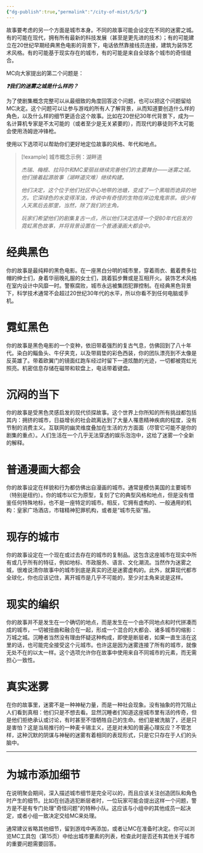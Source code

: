 ```yaml
---
{"dg-publish":true,"permalink":"/city-of-mist/5/5/"}
---
```


故事要考虑的另一个方面是城市本身。不同的故事可能会设定在不同的迷雾之城。有的可能在现代，拥有所有最新的科技发展（甚至是更先进的技术）；有的可能建立在20世纪早期经典黑色电影的背景下，电话依然靠接线员连接，建筑为装饰艺术风格。有的可能基于现实存在的城市，有的可能是来自全球各个城市的奇怪缝合。

MC向大家提出的第二个问题是：

***❓我们的迷雾之城是什么样的？***

为了使剧集概念完整可以从最细致的角度回答这个问题，也可以把这个问题留给MC决定。这个问题可以让参与游戏的所有人了解背景，从而知道要创造什么样的角色，以及什么样的细节更适合这个故事。比如在20世纪30年代背景下，成为一名计算机专家是不太可能的（或者至少是无关紧要的），而现代的暴徒则不太可能会使用汤姆逊冲锋枪。

使用以下选项可以帮助你们更好地定位故事的风格、年代和地点。

  >[!example] 城市概念示例：湖畔道
>
>_杰瑞、梅根、拉玛尔和MC爱丽丝继续完善他们的主要舞台——迷雾之城。他们接着起源故事（湖畔道灾难）继续构建。_
>
>_他们决定，这个位于他们社区中心地带的池塘，变成了一个黑暗而诡异的地方。它深绿色的水变得浑浊，传说中有奇怪的生物在岸边鬼鬼祟祟。很少有人天黑后去那里，当然，除了我们的主角。_
>
>_玩家们希望他们的剧集复古一点，所以他们决定选择一个受80年代启发的霓虹黑色故事，并将背景设置在一个普通漫画大都会中。_

# 经典黑色

你的故事是最纯粹的黑色电影。在一座黑白分明的城市里，穿着雨衣、戴着费多拉帽的绅士们，身着华丽晚礼服的女士们，跳着狐步舞或是互相开火。装饰艺术风格在室内设计中风靡一时。警察腐败，城市永远被集团犯罪控制。在经典黑色背景下，科学技术通常不会超过20世纪30年代的水平，所以你看不到任何电脑或手机。

  

# 霓虹黑色

你的故事是黑色电影的一个变种，依旧带着强烈的复古气息，仿佛回到了八十年代。染白的鲻鱼头、牛仔夹克，以及带肩垫的彩色西装，你的团队漂亮到不太像是反英雄了。带着欧翼门的镜面红跑车经过时留下一道炫酷的光迹，一切都被霓虹光照亮。机密信息存储在磁带和软盘上，电话带着键盘。

  

# 沉闷的当下

你的故事是受黑色灵感启发的现代侦探故事。这个世界上你所知的所有挑战都包括其内：拥挤的城市，日益增长的社会疏离达到了大量人罹患精神疾病的程度，没有节制的消费主义。互联网的幽灵维度叠加在生活的方方面面（尽管它可能不是你的剧集的重点）。人们生活在一个几乎无法穿透的娱乐泡泡中，这给了迷雾一个全新的解释。

  

# 普通漫画大都会

你的故事设定在样貌和行为都仿佛出自漫画的城市。通常是模仿美国的主要城市（特别是纽约）。你的城市以它为原型，复刻了它的典型风格和地点，但是没有借鉴任何特殊地标，也不是一座特定的城市。相反，它拥有虚构的、一般通用的机构：皇家广场酒店，市辖精神犯罪机构，或者是“城市先驱”报。

  

# 现存的城市

你的故事设定在一个现在或过去存在的城市的复制品。这包含这座城市在现实中所有或几乎所有的特征，例如地标、市政服务、语言、文化潮流。当然作为迷雾之城，很难说清你故事中的城市到底是真实的还是迷雾虚构的。此外，就算现代都市全球化，你也应该记住，离开城市是几乎不可能的，至少对主角来说是这样。

  

# 现实的编织

你的故事并不是发生在一个确切的地点，而是发生在一个由不同地点和时代拼凑而成的城市，一切被扭曲和融合在一起，形成一个混合的大都会、诸多城市的缩影：万城之城。沉睡者当然没有理由怀疑这种构成，即使是断层者，如果一直生活在这里的话，也可能完全接受这个元城市。也许这是因为迷雾连接了所有的城市，就像无处不在的以太一样。这个选项允许你在故事中使用来自不同城市的元素，而无需担心一致性。

  

# 真实迷雾

在你的故事里，迷雾不是一种神秘力量，而是一种社会现象。没有抽象的符咒阻止人们看到真相：他们只是不想去看。显然沉睡者们知道这座城市里有活的传奇，但是他们拒绝承认或讨论，有时甚至不惜牺牲自己的生命。他们是被洗脑了，还是只是害怕？这是当局推行的一种麦卡锡主义，还是对未知的普遍心理反应？不管怎样，这种沉默的阴谋与神秘的迷雾有着相同的表现形式，只是它只存在于人们的头脑中。

---

# 为城市添加细节

在说明聚会期间，深入描述城市细节是完全可以的，而且应该关注创造团队和角色时产生的细节。比如在创造逃犯断层者时，一位玩家可能会提出这样一个问题，警方是不是有专门处理"奇怪问题"的特种小队。这应该与小组中的其他成员一起决定，或者小组一致决定交给MC来处理。

通常建议省略其他细节，留到游戏中再添加，或者让MC在准备时决定。你可以浏览MC工具包（第15页）中给出城市要素的列表，检查此时是否还有其他关于城市的重要问题需要回答。

